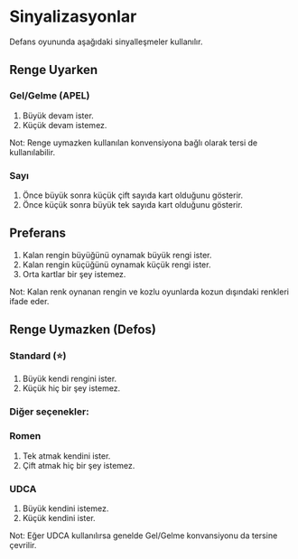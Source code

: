 # Sinyalizasyonlar
Defans oyununda aşağıdaki sinyalleşmeler kullanılır.

## Renge Uyarken

### Gel/Gelme (APEL)
1. Büyük devam ister.
2. Küçük devam istemez.

Not: Renge uymazken kullanılan konvensiyona bağlı olarak tersi de kullanılabilir. 
   
### Sayı
1. Önce büyük sonra küçük çift sayıda kart olduğunu gösterir.
2. Önce küçük sonra büyük tek sayıda kart olduğunu gösterir.

## Preferans
1. Kalan rengin büyüğünü oynamak büyük rengi ister.
2. Kalan rengin küçüğünü oynamak küçük rengi ister.
3. Orta kartlar bir şey istemez.

Not: Kalan renk oynanan rengin ve kozlu oyunlarda kozun dışındaki renkleri ifade eder.

## Renge Uymazken (Defos)

### Standard (⭐)
1. Büyük kendi rengini ister.
2. Küçük hiç bir şey istemez.

### Diğer seçenekler:

### Romen
1. Tek atmak kendini ister.
2. Çift atmak hiç bir şey istemez.

### UDCA
1. Büyük kendini istemez.
2. Küçük kendini ister.

Not: Eğer UDCA kullanılırsa genelde Gel/Gelme konvansiyonu da tersine çevrilir. 
